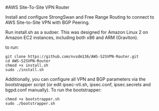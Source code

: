 #AWS Site-To-Site VPN Router

Install and configure StrongSwan and Free Range Routing to connect to AWS Site-to-Site VPN with BGP Peering.


Run install.sh as a sudoer. This was designed for Amazon Linux 2 on Amazon EC2 instances, including both x86 and ARM (Graviton). 

to run: 

```
git clone https://github.com/nvsdm136/AWS-S2SVPN-Router.git
cd AWS-S2SVPN-Router
chmod +x install.sh
sudo ./install.sh
```

Additionally, you can configure all VPN and BGP parameters via the bootstrapper script (or edit ipsec-vti.sh, ipsec.conf, ipsec.secrets and bgpd.conf manually). To run the bootstrapper:

```
chmod +x bootstrapper.sh
sudo ./bootstrapper.sh
```
